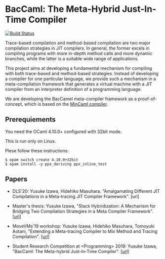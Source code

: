 # BacCaml: The Meta-Hybrid Just-In-Time Compiler

[![Build Status](https://travis-ci.org/prg-titech/baccaml.svg?branch=develop)](https://travis-ci.org/prg-titech/baccaml)

Trace-based compilation and method-based compilation are two major compilation strategies in JIT compilers. In general, the former excels in compiling programs with more in-depth method calls and more dynamic branches, while the latter is a suitable wide range of applications.

This project aims at developing a fundamental mechanism for compiling with both trace-based and method-based strategies. Instead of developing a compiler for one particular language, we provide such a mechanism in a meta-compilation framework that generates a virtual machine with a JIT compiler from an interpreter definition of a programming language.

We are developing the BacCamel meta-compiler framework as a proof-of-concept, which is based on the [MinCaml compiler](https://github.com/esumii/min-caml).

## Prerequiements

You need the OCaml 4.10.0+ configured with 32bit mode. 

This is run only on Linux.

Plese follow these instructions:

```shell
$ opam switch create 4.10.0+32bit
$ opam install -y ppx_deriving ppx_inline_test
```

## Papers

- DLS'20: Yusuke Izawa, Hidehiko Masuhara. "Amalgamating Different JIT Compilations in a Meta-tracing JIT Compiler Framework". [url]

- Master's thesis: Yusuke Izawa, "Stack Hybridization: A Mechanism for Bridging Two Compilation Strategies in a Meta Compiler Framework". [[url]](https://3tty0n.github.io/baccaml-master-thesis.pdf)

- MoveVMs'19 workshop: Yusuke Izawa, Hidehiko Masuhara, Tomoyuki Aotani, "Extending a Meta-tracing Compiler to Mix Method and Tracing Compilation". [[url]](https://3tty0n.github.io/baccaml-programming-morevms-2019.pdf)

- Student Research Competition at &lt;Programming&gt; 2019: Yusuke Izawa, "BacCaml: The Meta-hybrid Just-In-Time Compiler". [[url]](https://3tty0n.github.io/baccaml-programming-src-2019.pdf)
